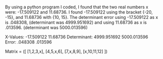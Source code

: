By using a python program I coded, I found that the two real numbers x were:
-17.509122 and 11.68736. 
I found -17.509122 using the bracket {-20, -15}, and 11.68736 with {10, 15}. 
The determinant error using -17.509122 as x is .048308, (determinant was 4999.951692)
and using 11.68736 as x is .013596. (determinant was 5000.013596)

X-Values:	      -17.509122	   11.68736
Determinant:	 4999.951692	   5000.013596
Error:	           .048308	   .013596

Matrix = ([
[1,2,3,x],
[4,5,x,6],
[7,x,8,9],
[x,10,11,12]
])
